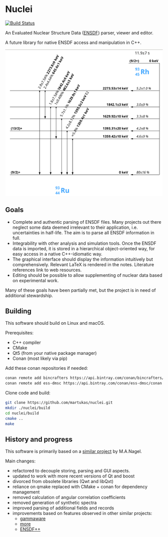 # Nuclei
[![Build Status](https://travis-ci.com/martukas/nuclei.svg?branch=master)](https://travis-ci.com/martukas/nuclei)

An Evaluated Nuclear Structure Data
([ENSDF](https://www.nndc.bnl.gov/ensdf/))
parser, viewer and editor.

A future library for native ENSDF access and manipulation in C++.

![screenshot](documentation/Ru93EC.png)

## Goals
* Complete and authentic parsing of ENSDF files. Many projects out there neglect some data
deemed irrelevant to their application, i.e. uncertainties in half-life. The aim is to parse
all ENSDF information in full.
* Integrability with other analysis and simulation tools. Once the ENSDF data is imported,
it is stored in a hierarchical object-oriented way, for easy access in a native
C++-idiomatic way.
* The graphical interface should display the information intuitively but comprehensively.
Relevant LaTeX is rendered in the notes. Literature references link to web resources.
* Editing should be possible to allow supplementing of nuclear data based on experimental work.

Many of these goals have been partially met, but the project is in need of additional stewardship.

## Building

This software should build on Linux and macOS.

Prerequisites:
* C++ compiler
* CMake
* Qt5 (from your native package manager)
* Conan (most likely via pip)

Add these conan repositories if needed:
```bash
conan remote add bincrafters https://api.bintray.com/conan/bincrafters/public-conan
conan remote add ess-dmsc https://api.bintray.com/conan/ess-dmsc/conan true
```

Clone code and build:
```bash
git clone https://github.com/martukas/nuclei.git
mkdir ./nuclei/build
cd nuclei/build
cmake ..
make
```


## History and progress

This software is primarily based on a
[similar project](https://sourceforge.net/projects/nuclei/)
by M.A.Nagel.

Main changes:
* refactored to decouple storing, parsing and GUI aspects.
* updated to work with more recent versions of Qt and boost
* divorced from obsolete libraries (Qwt and libQxt)
* reliance on qmake replaced with CMake + conan for dependency management
* removed calculation of angular correlation coefficients
* removed generation of synthetic spectra
* improved parsing of additional fields and records
* improvements based on features observed in other similar projects:
    - [gammaware](https://gitlab.in2p3.fr/IPNL_GAMMA/gammaware)
    - [more](http://more.sourceforge.net/)
    - [ENSDF++](http://fy.chalmers.se/subatom/kand/2012/precalib/ENSDF++/index.html)
